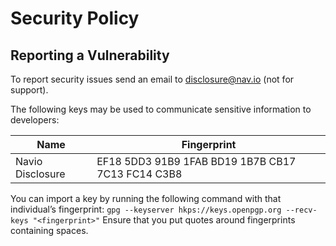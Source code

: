# Security Policy

## Reporting a Vulnerability

To report security issues send an email to disclosure@nav.io (not for support).

The following keys may be used to communicate sensitive information to developers:

| Name | Fingerprint |
|------|-------------|
| Navio Disclosure | EF18 5DD3 91B9 1FAB BD19  1B7B CB17 7C13 FC14 C3B8 |

You can import a key by running the following command with that individual’s fingerprint: `gpg --keyserver hkps://keys.openpgp.org --recv-keys "<fingerprint>"` Ensure that you put quotes around fingerprints containing spaces.
